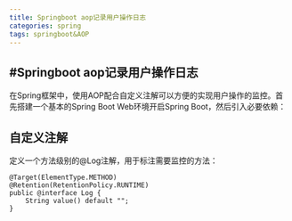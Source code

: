 ```yaml
---
title: Springboot aop记录用户操作日志
categories: spring
tags: springboot&AOP
---
```


#Springboot aop记录用户操作日志
---
在Spring框架中，使用AOP配合自定义注解可以方便的实现用户操作的监控。首先搭建一个基本的Spring Boot Web环境开启Spring Boot，然后引入必要依赖：

## 自定义注解
定义一个方法级别的@Log注解，用于标注需要监控的方法：
```
@Target(ElementType.METHOD)
@Retention(RetentionPolicy.RUNTIME)
public @interface Log {
    String value() default "";
}
```

